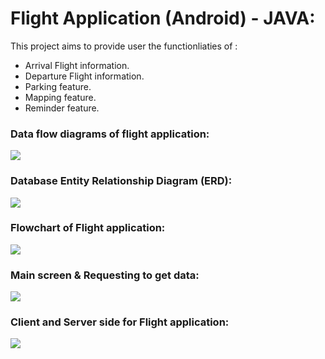 # Flight Application (Android) - JAVA: 
This project aims to provide user the functionliaties of :
* Arrival Flight information.
* Departure Flight information.
* Parking feature.
* Mapping feature.
* Reminder feature.

### Data flow diagrams of flight application:
<img src = "https://github.com/Nora-almansour/FlightApplication/blob/master/Screen%20Shot%201440-03-20%20at%2011.46.43%20AM.png">

### Database Entity Relationship Diagram (ERD):
<img src = "https://github.com/Nora-almansour/FlightApplication/blob/master/Screen%20Shot%201440-03-20%20at%2011.47.02%20AM.png">

### Flowchart of Flight application:
<img src = "https://github.com/Nora-almansour/FlightApplication/blob/master/Screen%20Shot%201440-03-20%20at%2011.47.46%20AM.png">

### Main screen & Requesting to get data:
<img src = "https://github.com/Nora-almansour/FlightApplication/blob/master/Screen%20Shot%201440-03-20%20at%2011.48.19%20AM.png">

### Client and Server side for Flight application: 
<img src = "https://github.com/Nora-almansour/FlightApplication/blob/master/Screen%20Shot%201440-03-20%20at%2011.48.28%20AM.png">
